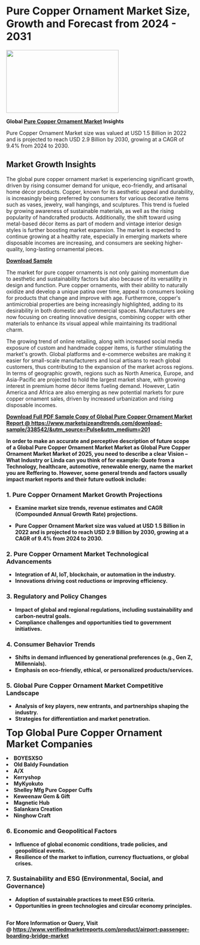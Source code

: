 <H1>Pure Copper Ornament Market Size, Growth and Forecast from 2024 - 2031</H1><img class="aligncenter size-medium wp-image-584254" src="https://thirdeyenews.in/wp-content/uploads/2024/09/Global-Market-Research-300x168.jpeg" alt="" width="300" height="168" /><p><strong>Global&nbsp;<a href="https://www.marketsizeandtrends.com/download-sample/338542/&amp;utm_source=Pulse&amp;utm_medium=201">Pure Copper Ornament Market</a> Insights</strong></p><p>Pure Copper Ornament Market size was valued at USD 1.5 Billion in 2022 and is projected to reach USD 2.9 Billion by 2030, growing at a CAGR of 9.4% from 2024 to 2030.</p><p><h2>Market Growth Insights</h2> <p>The global pure copper ornament market is experiencing significant growth, driven by rising consumer demand for unique, eco-friendly, and artisanal home décor products. Copper, known for its aesthetic appeal and durability, is increasingly being preferred by consumers for various decorative items such as vases, jewelry, wall hangings, and sculptures. This trend is fueled by growing awareness of sustainable materials, as well as the rising popularity of handcrafted products. Additionally, the shift toward using metal-based décor items as part of modern and vintage interior design styles is further boosting market expansion. The market is expected to continue growing at a healthy rate, especially in emerging markets where disposable incomes are increasing, and consumers are seeking higher-quality, long-lasting ornamental pieces.</p> <p><strong><a href="#">Download Sample</a></strong></p> <p>The market for pure copper ornaments is not only gaining momentum due to aesthetic and sustainability factors but also because of its versatility in design and function. Pure copper ornaments, with their ability to naturally oxidize and develop a unique patina over time, appeal to consumers looking for products that change and improve with age. Furthermore, copper's antimicrobial properties are being increasingly highlighted, adding to its desirability in both domestic and commercial spaces. Manufacturers are now focusing on creating innovative designs, combining copper with other materials to enhance its visual appeal while maintaining its traditional charm.</p> <p>The growing trend of online retailing, along with increased social media exposure of custom and handmade copper items, is further stimulating the market's growth. Global platforms and e-commerce websites are making it easier for small-scale manufacturers and local artisans to reach global customers, thus contributing to the expansion of the market across regions. In terms of geographic growth, regions such as North America, Europe, and Asia-Pacific are projected to hold the largest market share, with growing interest in premium home décor items fueling demand. However, Latin America and Africa are also emerging as new potential markets for pure copper ornament sales, driven by increased urbanization and rising disposable incomes.</p> <p><strong><a href="#"></p><p><span class=""><strong>Download Full PDF Sample Copy of Global Pure Copper Ornament Market Report</strong> @ <a href="https://www.marketsizeandtrends.com/download-sample/338542/&amp;utm_source=Pulse&amp;utm_medium=201" target="_blank">https://www.marketsizeandtrends.com/download-sample/338542/&amp;utm_source=Pulse&amp;utm_medium=201</a></span></p><p>In order to make an accurate and perceptive description of future scope of a Global&nbsp;Pure Copper Ornament Market Market as Global&nbsp;Pure Copper Ornament Market Market of 2025, you need to describe a clear Vision &ndash; What Industry or Linda can you think of for example: Quote from a Technology, healthcare, automotive, renewable energy, name the market you are Reffering to. However, some general trends and factors usually impact market reports and their future outlook include:</p><h3>1.&nbsp;<strong>Pure Copper Ornament Market Growth Projections</strong></h3><ul><li>Examine market size trends, revenue estimates and CAGR (Compounded Annual Growth Rate) projections.</li><li><p>Pure Copper Ornament Market size was valued at USD 1.5 Billion in 2022 and is projected to reach USD 2.9 Billion by 2030, growing at a CAGR of 9.4% from 2024 to 2030.</p></li></ul><h3>2.&nbsp;<strong>Pure Copper Ornament Market Technological Advancements</strong></h3><ul><li>Integration of AI, IoT, blockchain, or automation in the industry.</li><li>Innovations driving cost reductions or improving efficiency.</li></ul><h3>3.&nbsp;<strong>Regulatory and Policy Changes</strong></h3><ul><li>Impact of global and regional regulations, including sustainability and carbon-neutral goals.</li><li>Compliance challenges and opportunities tied to government initiatives.</li></ul><h3>4.&nbsp;<strong>Consumer Behavior Trends</strong></h3><ul><li>Shifts in demand influenced by generational preferences (e.g., Gen Z, Millennials).</li><li>Emphasis on eco-friendly, ethical, or personalized products/services.</li></ul><h3>5.&nbsp;<strong>Global Pure Copper Ornament Market Competitive Landscape</strong></h3><ul><li>Analysis of key players, new entrants, and partnerships shaping the industry.</li><li>Strategies for differentiation and market penetration.</li></ul><p data-pm-slice="1 1 []"><span style="color: inherit; font-family: inherit; font-size: 25px;">Top Global Pure Copper Ornament Market Companies</span></p><div class="" data-test-id=""><p><li>BOYESXSO</li><li> Old Baldy Foundation</li><li> A/X</li><li> Kerryshop</li><li> MyKyokuto</li><li> Shelley Mfg Pure Copper Cuffs</li><li> Keweenaw Gem & Gift</li><li> Magnetic Hub</li><li> Salankara Creation</li><li> Ninghow Craft</li></p></div><h3>6.&nbsp;<strong>Economic and Geopolitical Factors</strong></h3><ul><li>Influence of global economic conditions, trade policies, and geopolitical events.</li><li>Resilience of the market to inflation, currency fluctuations, or global crises.</li></ul><h3>7.&nbsp;<strong>Sustainability and ESG (Environmental, Social, and Governance)</strong></h3><ul><li>Adoption of sustainable practices to meet ESG criteria.</li><li>Opportunities in green technologies and circular economy principles.</li></ul><h2><strong style="font-size: 14px;">For More Information or Query, Visit @&nbsp;</strong><a style="background-color: #ffffff; font-size: 14px;" href="https://www.marketsizeandtrends.com/report/pure-copper-ornament-market/" target="_blank">https://www.verifiedmarketreports.com/product/airport-passenger-boarding-bridge-market</a></h2>
